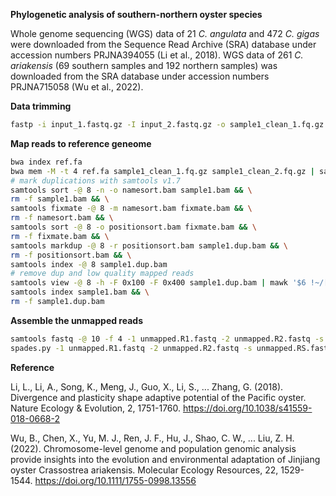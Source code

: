 **Phylogenetic analysis of southern-northern oyster species**

Whole genome sequencing (WGS) data of 21 *C. angulata* and 472 *C. gigas* were downloaded from the Sequence Read Archive (SRA) database under accession numbers PRJNA394055 (Li et al., 2018). WGS data of 261 *C. ariakensis* (69 southern samples and 192 northern samples) was downloaded from the SRA database under accession numbers PRJNA715058 (Wu et al., 2022).

**Data trimming**
```bash
fastp -i input_1.fastq.gz -I input_2.fastq.gz -o sample1_clean_1.fq.gz -O sample1_clean_2.fq.gz —adapter_sequence auto —detect_adapter_for_pe —unpaired1 output_um_1.fastq.gz —unpaired2 output_um_2.fastq.gz —failed_out output_failed.fastq.gz —cut_front —cut_front_window_size=1 —cut_front_mean_quality=20 —cut_tail —cut_tail_window_size=1 —cut_tail_mean_quality=20 —cut_right —cut_right_window_size=4 —cut_right_mean_quality=20 —length_required=36 —thread 1 --trim_front1 5 --trim_front2 5
```
**Map reads to reference geneome**
```bash
bwa index ref.fa
bwa mem -M -t 4 ref.fa sample1_clean_1.fq.gz sample1_clean_2.fq.gz | samtools view -bS > sample1.bam
# mark duplications with samtools v1.7
samtools sort -@ 8 -n -o namesort.bam sample1.bam && \
rm -f sample1.bam && \
samtools fixmate -@ 8 -m namesort.bam fixmate.bam && \
rm -f namesort.bam && \
samtools sort -@ 8 -o positionsort.bam fixmate.bam && \
rm -f fixmate.bam && \
samtools markdup -@ 8 -r positionsort.bam sample1.dup.bam && \
rm -f positionsort.bam && \
samtools index -@ 8 sample1.dup.bam
# remove dup and low quality mapped reads
samtools view -@ 8 -h -F 0x100 -F 0x400 sample1.dup.bam | mawk '$6 !~/[8-9].[SH]/ && $6 !~ /[1-9][0-9].[SH]/'| samtools view -@ 8 -q 30 -bS > sample1.bam && \
samtools index sample1.bam && \
rm -f sample1.dup.bam
````
**Assemble the unmapped reads**
```bash
samtools fastq -@ 10 -f 4 -1 unmapped.R1.fastq -2 unmapped.R2.fastq -s unmapped.RS.fastqsample1.dup.bam
spades.py -1 unmapped.R1.fastq -2 unmapped.R2.fastq -s unmapped.RS.fastq --careful --cov-cutoff auto -o spades_assembly -t 30
```

**Reference**

Li, L., Li, A., Song, K., Meng, J., Guo, X., Li, S., ... Zhang, G. (2018). Divergence and plasticity shape adaptive potential of the Pacific oyster. Nature Ecology & Evolution, 2, 1751-1760. https://doi.org/10.1038/s41559-018-0668-2

Wu, B., Chen, X., Yu, M. J., Ren, J. F., Hu, J., Shao, C. W., ... Liu, Z. H. (2022). Chromosome-level genome and population genomic analysis provide insights into the evolution and environmental adaptation of Jinjiang oyster Crassostrea ariakensis. Molecular Ecology Resources, 22, 1529-1544. https://doi.org/10.1111/1755-0998.13556
